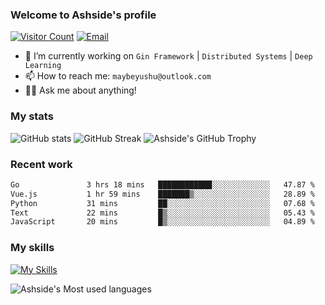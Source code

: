 ### Welcome to Ashside's profile

[![Visitor Count](https://visitor-badge.laobi.icu/badge?page_id=Ashside)](https://github.com/Ashside)
[![Email](https://img.shields.io/badge/Email-maybeyushu@outlook.com-blue)](mailto:maybeyushu@outlook.com)

- 🔭 I’m currently working on `Gin Framework` | `Distributed Systems` | `Deep Learning`
- 📫 How to reach me: `maybeyushu@outlook.com`
- 👨‍💻 Ask me about anything!

### My stats

![GitHub stats](https://github-readme-stats.vercel.app/api?username=Ashside&show_icons=true)
![GitHub Streak](https://github-readme-streak-stats.herokuapp.com/?user=Ashside)
![Ashside's GitHub Trophy](https://github-profile-trophy.vercel.app/?username=Ashside&theme=onedark)



### Recent work

<!--START_SECTION:waka-->

```txt
Go               3 hrs 18 mins   ████████████░░░░░░░░░░░░░   47.87 %
Vue.js           1 hr 59 mins    ███████▒░░░░░░░░░░░░░░░░░   28.89 %
Python           31 mins         ██░░░░░░░░░░░░░░░░░░░░░░░   07.68 %
Text             22 mins         █▒░░░░░░░░░░░░░░░░░░░░░░░   05.43 %
JavaScript       20 mins         █▒░░░░░░░░░░░░░░░░░░░░░░░   04.89 %
```

<!--END_SECTION:waka-->

### My skills

[![My Skills](https://skillicons.dev/icons?i=go,python,cpp,vue)](https://skillicons.dev)

![Ashside's Most used languages](https://github-readme-stats.vercel.app/api/top-langs/?username=Ashside&layout=compact&hide_border=true&langs_count=10)


